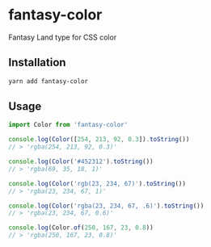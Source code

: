 # fantasy-color

Fantasy Land type for CSS color

## Installation

```sh
yarn add fantasy-color
```

## Usage

```js
import Color from 'fantasy-color'

console.log(Color([254, 213, 92, 0.3]).toString())
// > 'rgba(254, 213, 92, 0.3)'

console.log(Color('#452312').toString())
// > 'rgba(69, 35, 18, 1)'

console.log(Color('rgb(23, 234, 67)').toString())
// > 'rgba(23, 234, 67, 1)'

console.log(Color('rgba(23, 234, 67, .6)').toString())
// > 'rgba(23, 234, 67, 0.6)'

console.log(Color.of(250, 167, 23, 0.8))
// > 'rgba(250, 167, 23, 0.8)'
```
